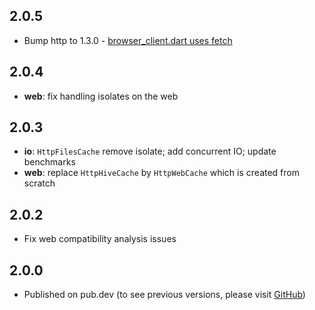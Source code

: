 ## 2.0.5

* Bump http to 1.3.0 - [browser_client.dart uses fetch](https://github.com/dart-lang/http/pull/1401)

## 2.0.4

* **web**: fix handling isolates on the web

## 2.0.3

* **io**: `HttpFilesCache` remove isolate; add concurrent IO; update benchmarks
* **web**: replace `HttpHiveCache` by `HttpWebCache` which is created from scratch

## 2.0.2

* Fix web compatibility analysis issues

## 2.0.0

* Published on pub.dev (to see previous versions, please visit [GitHub](https://github.com/justprodev/json_fetcher/))
